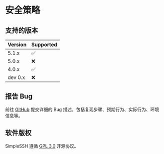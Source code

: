 # 安全策略

## 支持的版本

| Version | Supported          |
| ------- | ------------------ |
| 5.1.x   | :white_check_mark: |
| 5.0.x   | :x:                |
| 4.0.x   | :white_check_mark: |
| dev 0.x | :x:                |

## 报告 Bug

前往 [GitHub](https://github.com/Aurora-Studio-Dev/SimpleSSH/issues) 提交详细的 Bug 描述，包括复现步骤、预期行为、实际行为、环境信息等。

## 软件版权

SimpleSSH 遵循 [GPL 3.0](https://github.com/Aurora-Studio-Dev/SimpleSSH/blob/main/LICENSE) 开源协议。
